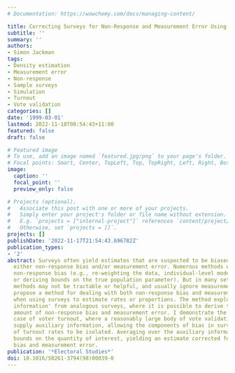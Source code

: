 ```yaml
---
# Documentation: https://wowchemy.com/docs/managing-content/

title: Correcting Surveys for Non-Response and Measurement Error Using Auxiliary Information
subtitle: ''
summary: ''
authors:
- Simon Jackman
tags:
- Density estimation
- Measurement error
- Non-response
- Sample surveys
- Simulation
- Turnout
- Vote validation
categories: []
date: '1999-03-01'
lastmod: 2022-11-18T08:54:43+11:00
featured: false
draft: false

# Featured image
# To use, add an image named `featured.jpg/png` to your page's folder.
# Focal points: Smart, Center, TopLeft, Top, TopRight, Left, Right, BottomLeft, Bottom, BottomRight.
image:
  caption: ''
  focal_point: ''
  preview_only: false

# Projects (optional).
#   Associate this post with one or more of your projects.
#   Simply enter your project's folder or file name without extension.
#   E.g. `projects = ["internal-project"]` references `content/project/deep-learning/index.md`.
#   Otherwise, set `projects = []`.
projects: []
publishDate: '2022-11-17T21:54:43.696782Z'
publication_types:
- '2'
abstract: Surveys often yield estimates that are suspected to be biased, because of
  either non-response bias and/or measurement error. Numerous methods exist for eliminating
  non-response bias (e.g., re-weighting the data, individual-level models of selection,
  or deriving bounds on the true population parameter). But in many settings these
  methods may not be tractable or helpful, and usually ignore measurement error. I
  propose a method for dealing with both non-response bias and measurement error simultaneously,
  when using surveys to estimate rates or proportions. The method exploits `auxiliary
  information' from analogous surveys, where it is possible to derive the relative
  amount of non-response bias and measurement error. I demonstrate the method in the
  case of voter turnout, where a reasonably large body of vote validation studies
  supply auxiliary information, allowing the components of bias in survey estimates
  of turnout rates to be isolated. Averaging over the auxiliary information provides
  bounds on the quantity of interest, yielding an estimate corrected for both non-response
  bias and measurement error.
publication: '*Electoral Studies*'
doi: 10.1016/S0261-3794(98)00039-0
---
```


